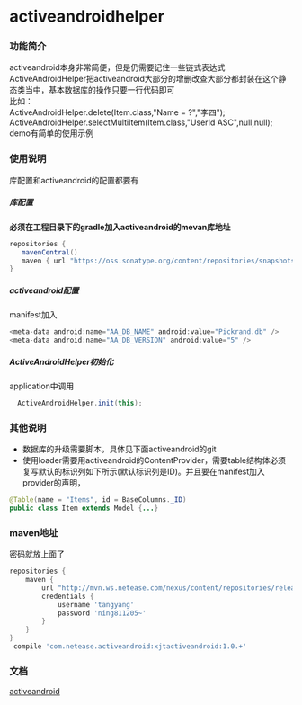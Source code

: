 # activeandroidhelper
### 功能简介
activeandroid本身非常简便，但是仍需要记住一些链式表达式   
ActiveAndroidHelper把activeandroid大部分的增删改查大部分都封装在这个静态类当中，基本数据库的操作只要一行代码即可   
比如：   
      ActiveAndroidHelper.delete(Item.class,"Name = ?","李四");   
       ActiveAndroidHelper.selectMultiItem(Item.class,"UserId ASC",null,null);   
       demo有简单的使用示例
### 使用说明
库配置和activeandroid的配置都要有
 ##### 库配置
 **必须在工程目录下的gradle加入activeandroid的mevan库地址**   

 ```groovy
 repositories {     
    mavenCentral()
    maven { url "https://oss.sonatype.org/content/repositories/snapshots/" }
}
```

##### activeandroid配置    

manifest加入
```groovy
<meta-data android:name="AA_DB_NAME" android:value="Pickrand.db" />   
<meta-data android:name="AA_DB_VERSION" android:value="5" />
```
##### ActiveAndroidHelper初始化
application中调用
```java
  ActiveAndroidHelper.init(this);
```


### 其他说明
* 数据库的升级需要脚本，具体见下面activeandroid的git    
* 使用loader需要用activeandroid的ContentProvider，需要table结构体必须复写默认的标识列如下所示(默认标识列是ID)。并且要在manifest加入provider的声明，
```java
@Table(name = "Items", id = BaseColumns._ID)
public class Item extends Model {...}
```
### maven地址
密码就放上面了
```groovy
repositories {
    maven {
        url "http://mvn.ws.netease.com/nexus/content/repositories/releases"
        credentials {
            username 'tangyang'
            password 'ning811205~'
        }
    }
}
 compile 'com.netease.activeandroid:xjtactiveandroid:1.0.+'
```

### 文档
[activeandroid](https://github.com/pardom/ActiveAndroid)

      


